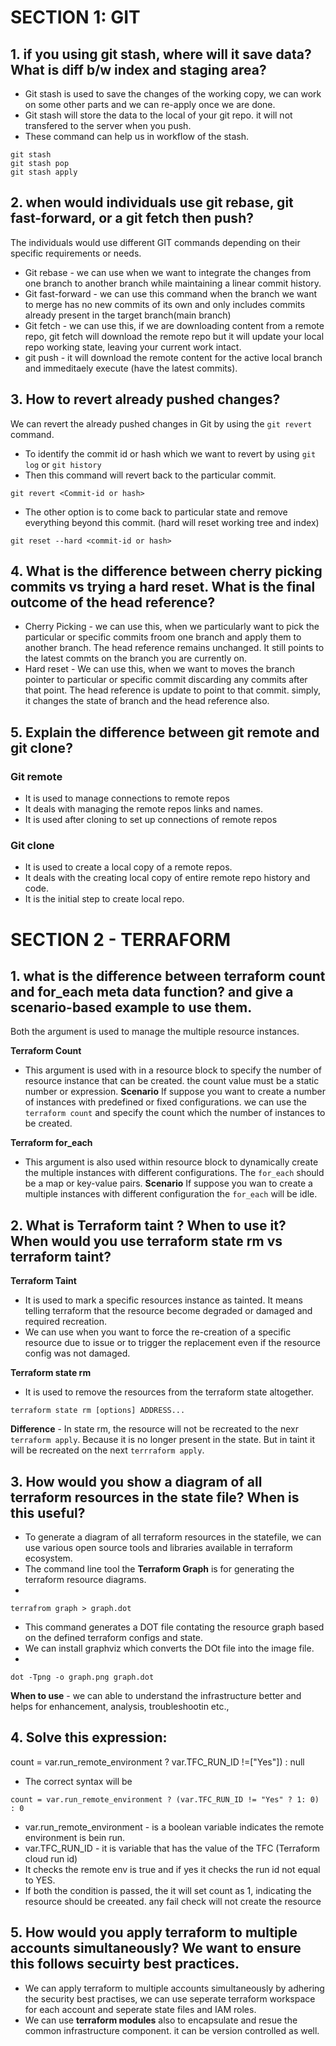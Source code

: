 # SECTION 1: GIT

## 1. if you using git stash, where will it save data? What is diff b/w index and staging area?

* Git stash is used to save the changes of the working copy, we can work on some other parts and we can re-apply once we are done.
* Git stash will store the data to the local of your git repo. it will not transfered to the server when you push.
* These command can help us in workflow of the stash.

```
git stash
git stash pop
git stash apply
```

## 2. when would individuals use git rebase, git fast-forward, or a git fetch then push?

The individuals would use different GIT commands depending on their specific requirements or needs.
* Git rebase - we can use when we want to integrate the changes from one branch to another branch while maintaining a linear commit history.
* Git fast-forward - we can use this command when the branch we want to merge has no new commits of its own and only includes commits already present in the target branch(main branch)
* Git fetch - we can use this, if we are downloading content from a remote repo, git fetch will download the remote repo but it will update your local repo working state, leaving your current work intact.
* git push - it will download the remote content for the active local branch and immeditaely execute (have the latest commits).

## 3. How to revert already pushed changes?

We can revert the already pushed changes in Git by using the ```git revert``` command.
* To identify the commit id or hash which we want to revert by using ```git log``` or ```git history```
* Then this command will revert back to the particular commit.

```
git revert <Commit-id or hash>
```

* The other option is to come back to particular state and remove everything beyond this commit. (hard will reset working tree and index)

```
git reset --hard <commit-id or hash>
```


## 4. What is the difference between cherry picking commits vs trying a hard reset. What is the final outcome of the head reference?

* Cherry Picking  - we can use this, when we particularly want to pick the particular or specific commits froom one branch and apply them to another branch. The head reference remains unchanged. It still points to the latest commts on the branch you are currently on.
* Hard reset - We can use this, when we want to moves the branch pointer to particular or specific commit discarding any commits after that point. The head reference is update to point to that commit. simply, it changes the state of branch and the head reference also.

## 5. Explain the difference between git remote and git clone?

### Git remote 
* It is used to manage connections to remote repos 
* It deals with managing the remote repos links and names.
* It is used after cloning to set up connections of remote repos
### Git clone 
* It is used to create a local copy of a remote repos.
* It deals with the creating local copy of entire remote repo history and code.
* It is the initial step to create local repo.

# SECTION 2 - TERRAFORM

## 1. what is the difference between terraform count and for_each meta data function? and give a scenario-based example to use them.

Both the argument is used to manage the multiple resource instances.

**Terraform Count**
* This argument is used with in a resource block to specify the number of resource instance that can be created. the count value must be a static number or expression.
**Scenario**
If suppose you want to create a number of instances with predefined or fixed configurations. we can use the ```terraform count``` and specify the count which the number of instances to be created.

**Terraform for_each**
* This argument is also used within resource block to dynamically create the multiple instances with different configurations. The ```for_each``` should be a map or key-value pairs.
**Scenario**
If suppose you wan to create a multiple instances with different configuration the ```for_each``` will be idle.

## 2. What is Terraform taint ? When to use it? When would you use terraform state rm vs terraform taint?

**Terraform Taint** 
* It is used to mark a specific resources instance as tainted. It means telling terraform that the resource become degraded or damaged and required recreation.
* We can use when you want to force the re-creation of a specific resource due to issue or to trigger the replacement even if the resource config was not damaged.

**Terraform state rm**
* It is used to remove the resources from the terraform state altogether.
 
```
terraform state rm [options] ADDRESS...
```

**Difference** - In state rm, the resource will not be recreated to the nexr ```terraform apply```. Because it is no longer present in the state. But in taint it will be recreated on the next ```terrraform apply```.

## 3. How would you show a diagram of all terraform resources in the state file? When is this useful?

* To generate a diagram of all terraform resources in the statefile, we can use various open source tools and libraries available in terraform ecosystem.
* The command line tool the **Terraform Graph** is for generating the terraform resource diagrams.
* 
```
terrafrom graph > graph.dot
```

* This command generates a DOT file contating the resource graph based on the defined terraform configs and state.
*  We can install graphviz which converts the DOt file into the image file.
*  
```
dot -Tpng -o graph.png graph.dot
```

**When to use** - we can able to understand the infrastructure better and helps for enhancement, analysis, troubleshootin etc.,

## 4. Solve this expression:

count = var.run_remote_environment ? var.TFC_RUN_ID !=["Yes"]) : null


* The correct syntax will be 

```
count = var.run_remote_environment ? (var.TFC_RUN_ID != "Yes" ? 1: 0) : 0
```
* var.run_remote_environment - is a boolean variable indicates the remote environment is bein run.
* var.TFC_RUN_ID - it is variable that has the value of the TFC (Terraform cloud run id)
* It checks the remote env is true and if yes it checks the run id not equal to YES.
* If both the condition is passed, the it will set count as 1, indicating the resource should be creeated. any fail check will not create the resource

## 5. How would you apply terraform to multiple accounts simultaneously? We want to ensure this follows secuirty best practices.

* We can apply terraform to multiple accounts simultaneously by adhering the security best practises, we can use seperate terraform workspace for each account and seperate state files and IAM roles.
* We can use **terraform modules** also to encapsulate and resue the common infrastructure component. it can be version controlled as well.








